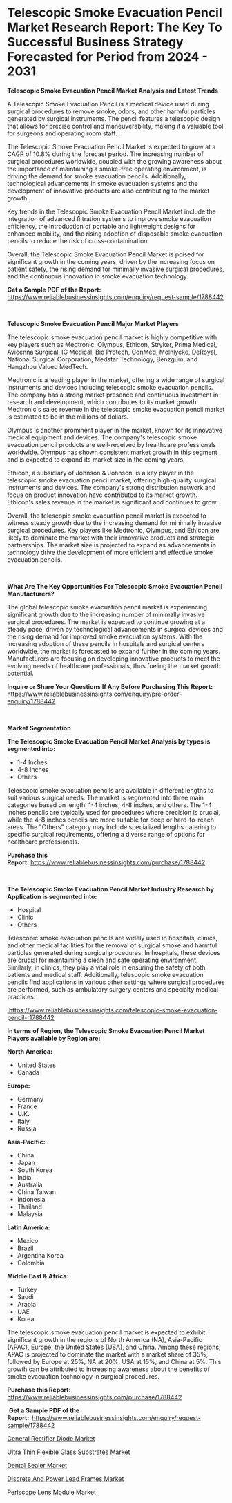 <p><h1>Telescopic Smoke Evacuation Pencil Market Research Report: The Key To Successful Business Strategy Forecasted for Period from 2024 - 2031</h1></p><p><strong>Telescopic Smoke Evacuation Pencil Market Analysis and Latest Trends</strong></p>
<p><p>A Telescopic Smoke Evacuation Pencil is a medical device used during surgical procedures to remove smoke, odors, and other harmful particles generated by surgical instruments. The pencil features a telescopic design that allows for precise control and maneuverability, making it a valuable tool for surgeons and operating room staff.</p><p>The Telescopic Smoke Evacuation Pencil Market is expected to grow at a CAGR of 10.8% during the forecast period. The increasing number of surgical procedures worldwide, coupled with the growing awareness about the importance of maintaining a smoke-free operating environment, is driving the demand for smoke evacuation pencils. Additionally, technological advancements in smoke evacuation systems and the development of innovative products are also contributing to the market growth.</p><p>Key trends in the Telescopic Smoke Evacuation Pencil Market include the integration of advanced filtration systems to improve smoke evacuation efficiency, the introduction of portable and lightweight designs for enhanced mobility, and the rising adoption of disposable smoke evacuation pencils to reduce the risk of cross-contamination.</p><p>Overall, the Telescopic Smoke Evacuation Pencil Market is poised for significant growth in the coming years, driven by the increasing focus on patient safety, the rising demand for minimally invasive surgical procedures, and the continuous innovation in smoke evacuation technology.</p></p>
<p><strong>Get a Sample PDF of the Report:&nbsp;</strong> <a href="https://www.reliablebusinessinsights.com/enquiry/request-sample/1788442">https://www.reliablebusinessinsights.com/enquiry/request-sample/1788442</a></p>
<p>&nbsp;</p>
<p><strong>Telescopic Smoke Evacuation Pencil Major Market Players</strong></p>
<p><p>The telescopic smoke evacuation pencil market is highly competitive with key players such as Medtronic, Olympus, Ethicon, Stryker, Prima Medical, Avicenna Surgical, IC Medical, Bio Protech, ConMed, Mölnlycke, DeRoyal, National Surgical Corporation, Medstar Technology, Benzgum, and Hangzhou Valued MedTech.</p><p>Medtronic is a leading player in the market, offering a wide range of surgical instruments and devices including telescopic smoke evacuation pencils. The company has a strong market presence and continuous investment in research and development, which contributes to its market growth. Medtronic's sales revenue in the telescopic smoke evacuation pencil market is estimated to be in the millions of dollars.</p><p>Olympus is another prominent player in the market, known for its innovative medical equipment and devices. The company's telescopic smoke evacuation pencil products are well-received by healthcare professionals worldwide. Olympus has shown consistent market growth in this segment and is expected to expand its market size in the coming years.</p><p>Ethicon, a subsidiary of Johnson & Johnson, is a key player in the telescopic smoke evacuation pencil market, offering high-quality surgical instruments and devices. The company's strong distribution network and focus on product innovation have contributed to its market growth. Ethicon's sales revenue in the market is significant and continues to grow.</p><p>Overall, the telescopic smoke evacuation pencil market is expected to witness steady growth due to the increasing demand for minimally invasive surgical procedures. Key players like Medtronic, Olympus, and Ethicon are likely to dominate the market with their innovative products and strategic partnerships. The market size is projected to expand as advancements in technology drive the development of more efficient and effective smoke evacuation pencils.</p></p>
<p>&nbsp;</p>
<p><strong>What Are The Key Opportunities For Telescopic Smoke Evacuation Pencil Manufacturers?</strong></p>
<p><p>The global telescopic smoke evacuation pencil market is experiencing significant growth due to the increasing number of minimally invasive surgical procedures. The market is expected to continue growing at a steady pace, driven by technological advancements in surgical devices and the rising demand for improved smoke evacuation systems. With the increasing adoption of these pencils in hospitals and surgical centers worldwide, the market is forecasted to expand further in the coming years. Manufacturers are focusing on developing innovative products to meet the evolving needs of healthcare professionals, thus fueling the market growth potential.</p></p>
<p><strong>Inquire or Share Your Questions If Any Before Purchasing This Report:</strong> <a href="https://www.reliablebusinessinsights.com/enquiry/pre-order-enquiry/1788442">https://www.reliablebusinessinsights.com/enquiry/pre-order-enquiry/1788442</a></p>
<p>&nbsp;</p>
<p><strong>Market Segmentation</strong></p>
<p><strong>The Telescopic Smoke Evacuation Pencil Market Analysis by types is segmented into:</strong></p>
<p><ul><li>1-4 Inches</li><li>4-8 Inches</li><li>Others</li></ul></p>
<p><p>Telescopic smoke evacuation pencils are available in different lengths to suit various surgical needs. The market is segmented into three main categories based on length: 1-4 inches, 4-8 inches, and others. The 1-4 inches pencils are typically used for procedures where precision is crucial, while the 4-8 inches pencils are more suitable for deep or hard-to-reach areas. The "Others" category may include specialized lengths catering to specific surgical requirements, offering a diverse range of options for healthcare professionals.</p></p>
<p><strong>Purchase this Report:&nbsp;</strong><a href="https://www.reliablebusinessinsights.com/purchase/1788442">https://www.reliablebusinessinsights.com/purchase/1788442</a></p>
<p>&nbsp;</p>
<p><strong>The Telescopic Smoke Evacuation Pencil Market Industry Research by Application is segmented into:</strong></p>
<p><ul><li>Hospital</li><li>Clinic</li><li>Others</li></ul></p>
<p><p>Telescopic smoke evacuation pencils are widely used in hospitals, clinics, and other medical facilities for the removal of surgical smoke and harmful particles generated during surgical procedures. In hospitals, these devices are crucial for maintaining a clean and safe operating environment. Similarly, in clinics, they play a vital role in ensuring the safety of both patients and medical staff. Additionally, telescopic smoke evacuation pencils find applications in various other settings where surgical procedures are performed, such as ambulatory surgery centers and specialty medical practices.</p></p>
<p><a href="https://www.reliablebusinessinsights.com/telescopic-smoke-evacuation-pencil-r1788442">&nbsp;https://www.reliablebusinessinsights.com/telescopic-smoke-evacuation-pencil-r1788442</a></p>
<p><strong>In terms of Region, the Telescopic Smoke Evacuation Pencil Market Players available by Region are:</strong></p>
<p>
    <p> <strong> North America: </strong>
        <ul>
            <li>United States</li>
            <li>Canada</li>
        </ul>
        </p> 
    <p> <strong> Europe: </strong>
        <ul>
            <li>Germany</li>
            <li>France</li>
            <li>U.K.</li>
            <li>Italy</li>
            <li>Russia</li>
        </ul>
        </p> 
    <p> <strong> Asia-Pacific: </strong>
        <ul>
            <li>China</li>
            <li>Japan</li>
            <li>South Korea</li>
            <li>India</li>
            <li>Australia</li>
            <li>China Taiwan</li>
            <li>Indonesia</li>
            <li>Thailand</li>
            <li>Malaysia</li>
        </ul>
        </p> 
    <p> <strong> Latin America: </strong>
        <ul>
            <li>Mexico</li>
            <li>Brazil</li>
            <li>Argentina Korea</li>
            <li>Colombia</li>
        </ul>
        </p> 
    <p> <strong> Middle East & Africa: </strong>
        <ul>
            <li>Turkey</li>
            <li>Saudi</li>
            <li>Arabia</li>
            <li>UAE</li>
            <li>Korea</li>
        </ul>
    </p>
    </p>
<p><p>The telescopic smoke evacuation pencil market is expected to exhibit significant growth in the regions of North America (NA), Asia-Pacific (APAC), Europe, the United States (USA), and China. Among these regions, APAC is projected to dominate the market with a market share of 35%, followed by Europe at 25%, NA at 20%, USA at 15%, and China at 5%. This growth can be attributed to increasing awareness about the benefits of smoke evacuation technology in surgical procedures.</p></p>
<p><strong>Purchase this Report: </strong><a href="https://www.reliablebusinessinsights.com/purchase/1788442">https://www.reliablebusinessinsights.com/purchase/1788442</a></p>
<p>&nbsp;<strong>Get a Sample PDF of the Report:&nbsp;&nbsp;</strong><a href="https://www.reliablebusinessinsights.com/enquiry/request-sample/1788442">https://www.reliablebusinessinsights.com/enquiry/request-sample/1788442</a></p>
<p><strong></strong></p>
<p><p><a href="https://medium.com/@judypierce2022/general-rectifier-diode-market-global-market-insights-and-sales-trends-2024-to-2031-19db9ae1f70e">General Rectifier Diode Market</a></p><p><a href="https://www.linkedin.com/pulse/ultra-thin-flexible-glass-substrates-market-size-growth-nblfe?trackingId=YL00UuEOQ6CaV4M63tcsWQ%3D%3D">Ultra Thin Flexible Glass Substrates Market</a></p><p><a href="https://github.com/jodemen/Market-Research-Report-List-4/blob/main/dental-sealer-market.md">Dental Sealer Market</a></p><p><a href="https://medium.com/@amanda.slater3544357/global-discrete-and-power-lead-frames-market-exploring-market-share-market-trends-and-future-7d141182ad49">Discrete And Power Lead Frames Market</a></p><p><a href="https://medium.com/@williambatz1907/insights-into-the-periscope-lens-module-industry-market-financial-status-market-size-and-revenue-ac50720efa9e">Periscope Lens Module Market</a></p></p>